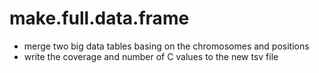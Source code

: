 # make.full.data.frame
* merge two big data tables basing on the chromosomes and positions
* write the coverage and number of C values to the new tsv file
